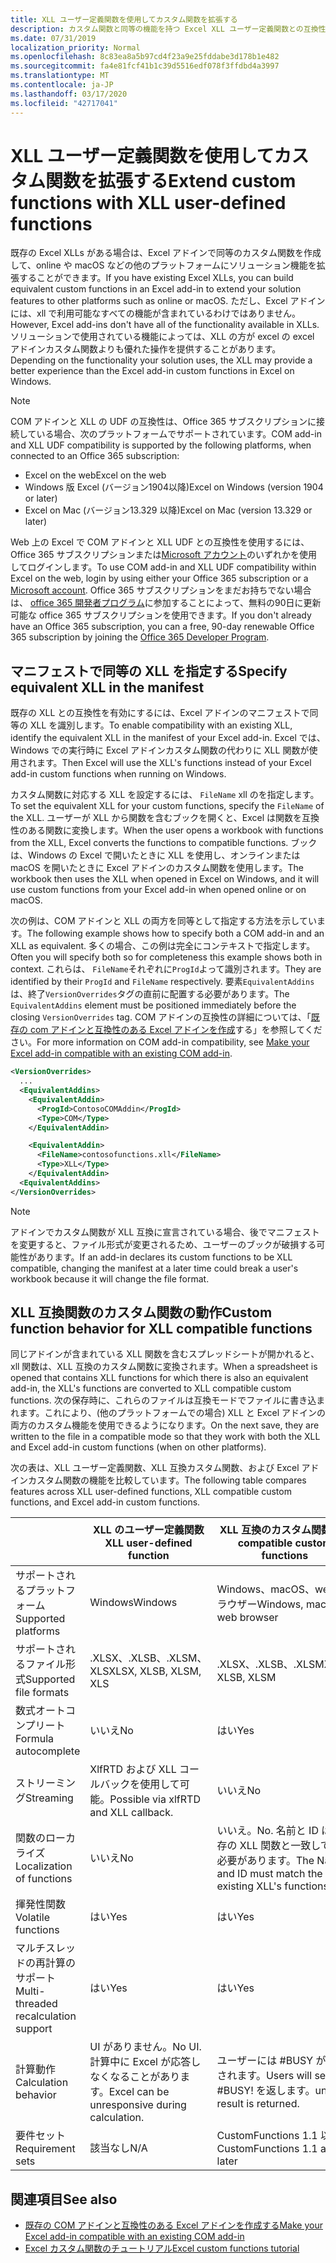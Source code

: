 ```yaml
---
title: XLL ユーザー定義関数を使用してカスタム関数を拡張する
description: カスタム関数と同等の機能を持つ Excel XLL ユーザー定義関数との互換性を有効にする
ms.date: 07/31/2019
localization_priority: Normal
ms.openlocfilehash: 8c83ea8a5b97cd4f23a9e25fddabe3d178b1e482
ms.sourcegitcommit: fa4e81fcf41b1c39d5516edf078f3ffdbd4a3997
ms.translationtype: MT
ms.contentlocale: ja-JP
ms.lasthandoff: 03/17/2020
ms.locfileid: "42717041"
---
```

# <a name="extend-custom-functions-with-xll-user-defined-functions"></a><span data-ttu-id="9e979-103">XLL ユーザー定義関数を使用してカスタム関数を拡張する</span><span class="sxs-lookup"><span data-stu-id="9e979-103">Extend custom functions with XLL user-defined functions</span></span>

<span data-ttu-id="9e979-104">既存の Excel XLLs がある場合は、Excel アドインで同等のカスタム関数を作成して、online や macOS などの他のプラットフォームにソリューション機能を拡張することができます。</span><span class="sxs-lookup"><span data-stu-id="9e979-104">If you have existing Excel XLLs, you can build equivalent custom functions in an Excel add-in to extend your solution features to other platforms such as online or macOS.</span></span> <span data-ttu-id="9e979-105">ただし、Excel アドインには、xll で利用可能なすべての機能が含まれているわけではありません。</span><span class="sxs-lookup"><span data-stu-id="9e979-105">However, Excel add-ins don't have all of the functionality available in XLLs.</span></span> <span data-ttu-id="9e979-106">ソリューションで使用されている機能によっては、XLL の方が excel の excel アドインカスタム関数よりも優れた操作を提供することがあります。</span><span class="sxs-lookup"><span data-stu-id="9e979-106">Depending on the functionality your solution uses, the XLL may provide a better experience than the Excel add-in custom functions in Excel on Windows.</span></span>

> [!NOTE]
> <span data-ttu-id="9e979-107">COM アドインと XLL の UDF の互換性は、Office 365 サブスクリプションに接続している場合、次のプラットフォームでサポートされています。</span><span class="sxs-lookup"><span data-stu-id="9e979-107">COM add-in and XLL UDF compatibility is supported by the following platforms, when connected to an Office 365 subscription:</span></span>
> - <span data-ttu-id="9e979-108">Excel on the web</span><span class="sxs-lookup"><span data-stu-id="9e979-108">Excel on the web</span></span>
> - <span data-ttu-id="9e979-109">Windows 版 Excel (バージョン1904以降)</span><span class="sxs-lookup"><span data-stu-id="9e979-109">Excel on Windows (version 1904 or later)</span></span>
> - <span data-ttu-id="9e979-110">Excel on Mac (バージョン13.329 以降)</span><span class="sxs-lookup"><span data-stu-id="9e979-110">Excel on Mac (version 13.329 or later)</span></span>
> 
> <span data-ttu-id="9e979-111">Web 上の Excel で COM アドインと XLL UDF との互換性を使用するには、Office 365 サブスクリプションまたは[Microsoft アカウント](https://account.microsoft.com/account)のいずれかを使用してログインします。</span><span class="sxs-lookup"><span data-stu-id="9e979-111">To use COM add-in and XLL UDF compatibility within Excel on the web, login by using either your Office 365 subscription or a [Microsoft account](https://account.microsoft.com/account).</span></span> <span data-ttu-id="9e979-112">Office 365 サブスクリプションをまだお持ちでない場合は、 [office 365 開発者プログラム](https://developer.microsoft.com/office/dev-program)に参加することによって、無料の90日に更新可能な office 365 サブスクリプションを使用できます。</span><span class="sxs-lookup"><span data-stu-id="9e979-112">If you don't already have an Office 365 subscription, you can a free, 90-day renewable Office 365 subscription by joining the [Office 365 Developer Program](https://developer.microsoft.com/office/dev-program).</span></span>

## <a name="specify-equivalent-xll-in-the-manifest"></a><span data-ttu-id="9e979-113">マニフェストで同等の XLL を指定する</span><span class="sxs-lookup"><span data-stu-id="9e979-113">Specify equivalent XLL in the manifest</span></span>

<span data-ttu-id="9e979-114">既存の XLL との互換性を有効にするには、Excel アドインのマニフェストで同等の XLL を識別します。</span><span class="sxs-lookup"><span data-stu-id="9e979-114">To enable compatibility with an existing XLL, identify the equivalent XLL in the manifest of your Excel add-in.</span></span> <span data-ttu-id="9e979-115">Excel では、Windows での実行時に Excel アドインカスタム関数の代わりに XLL 関数が使用されます。</span><span class="sxs-lookup"><span data-stu-id="9e979-115">Then Excel will use the XLL's functions instead of your Excel add-in custom functions when running on Windows.</span></span>

<span data-ttu-id="9e979-116">カスタム関数に対応する XLL を設定するには、 `FileName` xll のを指定します。</span><span class="sxs-lookup"><span data-stu-id="9e979-116">To set the equivalent XLL for your custom functions, specify the `FileName` of the XLL.</span></span> <span data-ttu-id="9e979-117">ユーザーが XLL から関数を含むブックを開くと、Excel は関数を互換性のある関数に変換します。</span><span class="sxs-lookup"><span data-stu-id="9e979-117">When the user opens a workbook with functions from the XLL, Excel converts the functions to compatible functions.</span></span> <span data-ttu-id="9e979-118">ブックは、Windows の Excel で開いたときに XLL を使用し、オンラインまたは macOS を開いたときに Excel アドインのカスタム関数を使用します。</span><span class="sxs-lookup"><span data-stu-id="9e979-118">The workbook then uses the XLL when opened in Excel on Windows, and it will use custom functions from your Excel add-in when opened online or on macOS.</span></span>

<span data-ttu-id="9e979-119">次の例は、COM アドインと XLL の両方を同等として指定する方法を示しています。</span><span class="sxs-lookup"><span data-stu-id="9e979-119">The following example shows how to specify both a COM add-in and an XLL as equivalent.</span></span> <span data-ttu-id="9e979-120">多くの場合、この例は完全にコンテキストで指定します。</span><span class="sxs-lookup"><span data-stu-id="9e979-120">Often you will specify both so for completeness this example shows both in context.</span></span> <span data-ttu-id="9e979-121">これらは、 `FileName`それぞれに`ProgId`よって識別されます。</span><span class="sxs-lookup"><span data-stu-id="9e979-121">They are identified by their `ProgId` and `FileName` respectively.</span></span> <span data-ttu-id="9e979-122">要素`EquivalentAddins`は、終了`VersionOverrides`タグの直前に配置する必要があります。</span><span class="sxs-lookup"><span data-stu-id="9e979-122">The `EquivalentAddins` element must be positioned immediately before the closing `VersionOverrides` tag.</span></span> <span data-ttu-id="9e979-123">COM アドインの互換性の詳細については、「[既存の com アドインと互換性のある Excel アドインを作成](../develop/make-office-add-in-compatible-with-existing-com-add-in.md)する」を参照してください。</span><span class="sxs-lookup"><span data-stu-id="9e979-123">For more information on COM add-in compatibility, see [Make your Excel add-in compatible with an existing COM add-in](../develop/make-office-add-in-compatible-with-existing-com-add-in.md).</span></span>

```xml
<VersionOverrides>
  ...
  <EquivalentAddins>
    <EquivalentAddin>
      <ProgId>ContosoCOMAddin</ProgId>
      <Type>COM</Type>
    </EquivalentAddin>

    <EquivalentAddin>
      <FileName>contosofunctions.xll</FileName>
      <Type>XLL</Type>
    </EquivalentAddin>
  <EquivalentAddins>
</VersionOverrides>
```

> [!NOTE]
> <span data-ttu-id="9e979-124">アドインでカスタム関数が XLL 互換に宣言されている場合、後でマニフェストを変更すると、ファイル形式が変更されるため、ユーザーのブックが破損する可能性があります。</span><span class="sxs-lookup"><span data-stu-id="9e979-124">If an add-in declares its custom functions to be XLL compatible, changing the manifest at a later time could break a user's workbook because it will change the file format.</span></span>

## <a name="custom-function-behavior-for-xll-compatible-functions"></a><span data-ttu-id="9e979-125">XLL 互換関数のカスタム関数の動作</span><span class="sxs-lookup"><span data-stu-id="9e979-125">Custom function behavior for XLL compatible functions</span></span>

<span data-ttu-id="9e979-126">同じアドインが含まれている XLL 関数を含むスプレッドシートが開かれると、xll 関数は、XLL 互換のカスタム関数に変換されます。</span><span class="sxs-lookup"><span data-stu-id="9e979-126">When a spreadsheet is opened that contains XLL functions for which there is also an equivalent add-in, the XLL's functions are converted to XLL compatible custom functions.</span></span> <span data-ttu-id="9e979-127">次の保存時に、これらのファイルは互換モードでファイルに書き込まれます。これにより、(他のプラットフォームでの場合) XLL と Excel アドインの両方のカスタム機能を使用できるようになります。</span><span class="sxs-lookup"><span data-stu-id="9e979-127">On the next save, they are written to the file in a compatible mode so that they work with both the XLL and Excel add-in custom functions (when on other platforms).</span></span>

<span data-ttu-id="9e979-128">次の表は、XLL ユーザー定義関数、XLL 互換カスタム関数、および Excel アドインカスタム関数の機能を比較しています。</span><span class="sxs-lookup"><span data-stu-id="9e979-128">The following table compares features across XLL user-defined functions, XLL compatible custom functions, and Excel add-in custom functions.</span></span>

|         |<span data-ttu-id="9e979-129">XLL のユーザー定義関数</span><span class="sxs-lookup"><span data-stu-id="9e979-129">XLL user-defined function</span></span> |<span data-ttu-id="9e979-130">XLL 互換のカスタム関数</span><span class="sxs-lookup"><span data-stu-id="9e979-130">XLL compatible custom functions</span></span> |<span data-ttu-id="9e979-131">Excel アドインのカスタム関数</span><span class="sxs-lookup"><span data-stu-id="9e979-131">Excel add-in custom function</span></span> |
|---------|---------|---------|---------|
| <span data-ttu-id="9e979-132">サポートされるプラットフォーム</span><span class="sxs-lookup"><span data-stu-id="9e979-132">Supported platforms</span></span> | <span data-ttu-id="9e979-133">Windows</span><span class="sxs-lookup"><span data-stu-id="9e979-133">Windows</span></span> | <span data-ttu-id="9e979-134">Windows、macOS、web ブラウザー</span><span class="sxs-lookup"><span data-stu-id="9e979-134">Windows, macOS, web browser</span></span> | <span data-ttu-id="9e979-135">Windows、macOS、web ブラウザー</span><span class="sxs-lookup"><span data-stu-id="9e979-135">Windows, macOS, web browser</span></span> |
| <span data-ttu-id="9e979-136">サポートされるファイル形式</span><span class="sxs-lookup"><span data-stu-id="9e979-136">Supported file formats</span></span> | <span data-ttu-id="9e979-137">.XLSX、.XLSB、.XLSM、XLS</span><span class="sxs-lookup"><span data-stu-id="9e979-137">XLSX, XLSB, XLSM, XLS</span></span> | <span data-ttu-id="9e979-138">.XLSX、.XLSB、.XLSM</span><span class="sxs-lookup"><span data-stu-id="9e979-138">XLSX, XLSB, XLSM</span></span> | <span data-ttu-id="9e979-139">.XLSX、.XLSB、.XLSM</span><span class="sxs-lookup"><span data-stu-id="9e979-139">XLSX, XLSB, XLSM</span></span> |
| <span data-ttu-id="9e979-140">数式オートコンプリート</span><span class="sxs-lookup"><span data-stu-id="9e979-140">Formula autocomplete</span></span> | <span data-ttu-id="9e979-141">いいえ</span><span class="sxs-lookup"><span data-stu-id="9e979-141">No</span></span> | <span data-ttu-id="9e979-142">はい</span><span class="sxs-lookup"><span data-stu-id="9e979-142">Yes</span></span> | <span data-ttu-id="9e979-143">はい</span><span class="sxs-lookup"><span data-stu-id="9e979-143">Yes</span></span> |
| <span data-ttu-id="9e979-144">ストリーミング</span><span class="sxs-lookup"><span data-stu-id="9e979-144">Streaming</span></span> | <span data-ttu-id="9e979-145">XlfRTD および XLL コールバックを使用して可能。</span><span class="sxs-lookup"><span data-stu-id="9e979-145">Possible via xlfRTD and XLL callback.</span></span> | <span data-ttu-id="9e979-146">いいえ</span><span class="sxs-lookup"><span data-stu-id="9e979-146">No</span></span> | <span data-ttu-id="9e979-147">はい</span><span class="sxs-lookup"><span data-stu-id="9e979-147">Yes</span></span> |
| <span data-ttu-id="9e979-148">関数のローカライズ</span><span class="sxs-lookup"><span data-stu-id="9e979-148">Localization of functions</span></span> | <span data-ttu-id="9e979-149">いいえ</span><span class="sxs-lookup"><span data-stu-id="9e979-149">No</span></span> | <span data-ttu-id="9e979-150">いいえ。</span><span class="sxs-lookup"><span data-stu-id="9e979-150">No.</span></span> <span data-ttu-id="9e979-151">名前と ID は、既存の XLL 関数と一致している必要があります。</span><span class="sxs-lookup"><span data-stu-id="9e979-151">The Name and ID must match the existing XLL's functions.</span></span> | <span data-ttu-id="9e979-152">はい</span><span class="sxs-lookup"><span data-stu-id="9e979-152">Yes</span></span> |
| <span data-ttu-id="9e979-153">揮発性関数</span><span class="sxs-lookup"><span data-stu-id="9e979-153">Volatile functions</span></span> | <span data-ttu-id="9e979-154">はい</span><span class="sxs-lookup"><span data-stu-id="9e979-154">Yes</span></span> | <span data-ttu-id="9e979-155">はい</span><span class="sxs-lookup"><span data-stu-id="9e979-155">Yes</span></span> | <span data-ttu-id="9e979-156">はい</span><span class="sxs-lookup"><span data-stu-id="9e979-156">Yes</span></span> |
| <span data-ttu-id="9e979-157">マルチスレッドの再計算のサポート</span><span class="sxs-lookup"><span data-stu-id="9e979-157">Multi-threaded recalculation support</span></span> | <span data-ttu-id="9e979-158">はい</span><span class="sxs-lookup"><span data-stu-id="9e979-158">Yes</span></span> | <span data-ttu-id="9e979-159">はい</span><span class="sxs-lookup"><span data-stu-id="9e979-159">Yes</span></span> | <span data-ttu-id="9e979-160">はい</span><span class="sxs-lookup"><span data-stu-id="9e979-160">Yes</span></span> |
| <span data-ttu-id="9e979-161">計算動作</span><span class="sxs-lookup"><span data-stu-id="9e979-161">Calculation behavior</span></span> | <span data-ttu-id="9e979-162">UI がありません。</span><span class="sxs-lookup"><span data-stu-id="9e979-162">No UI.</span></span> <span data-ttu-id="9e979-163">計算中に Excel が応答しなくなることがあります。</span><span class="sxs-lookup"><span data-stu-id="9e979-163">Excel can be unresponsive during calculation.</span></span> | <span data-ttu-id="9e979-164">ユーザーには #BUSY が表示されます。</span><span class="sxs-lookup"><span data-stu-id="9e979-164">Users will see #BUSY!</span></span> <span data-ttu-id="9e979-165">を返します。</span><span class="sxs-lookup"><span data-stu-id="9e979-165">until a result is returned.</span></span> | <span data-ttu-id="9e979-166">ユーザーには #BUSY が表示されます。</span><span class="sxs-lookup"><span data-stu-id="9e979-166">Users will see #BUSY!</span></span> <span data-ttu-id="9e979-167">を返します。</span><span class="sxs-lookup"><span data-stu-id="9e979-167">until a result is returned.</span></span> |
| <span data-ttu-id="9e979-168">要件セット</span><span class="sxs-lookup"><span data-stu-id="9e979-168">Requirement sets</span></span> | <span data-ttu-id="9e979-169">該当なし</span><span class="sxs-lookup"><span data-stu-id="9e979-169">N/A</span></span> | <span data-ttu-id="9e979-170">CustomFunctions 1.1 以降</span><span class="sxs-lookup"><span data-stu-id="9e979-170">CustomFunctions 1.1 and later</span></span> | <span data-ttu-id="9e979-171">CustomFunctions 1.1 以降</span><span class="sxs-lookup"><span data-stu-id="9e979-171">CustomFunctions 1.1 and later</span></span> |

## <a name="see-also"></a><span data-ttu-id="9e979-172">関連項目</span><span class="sxs-lookup"><span data-stu-id="9e979-172">See also</span></span>

- [<span data-ttu-id="9e979-173">既存の COM アドインと互換性のある Excel アドインを作成する</span><span class="sxs-lookup"><span data-stu-id="9e979-173">Make your Excel add-in compatible with an existing COM add-in</span></span>](../develop/make-office-add-in-compatible-with-existing-com-add-in.md)
- [<span data-ttu-id="9e979-174">Excel カスタム関数のチュートリアル</span><span class="sxs-lookup"><span data-stu-id="9e979-174">Excel custom functions tutorial</span></span>](../tutorials/excel-tutorial-create-custom-functions.md)
